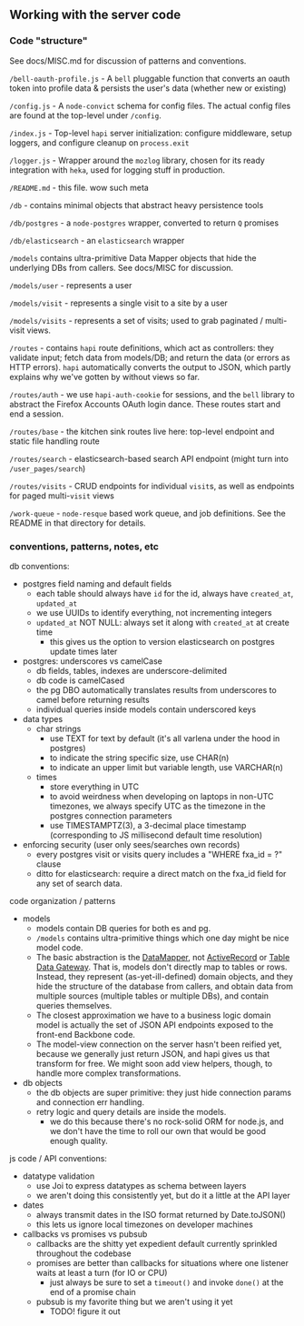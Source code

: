 ## Working with the server code

### Code "structure"

See docs/MISC.md for discussion of patterns and conventions.

`/bell-oauth-profile.js` - A `bell` pluggable function that converts an oauth token into profile data & persists the user's data (whether new or existing)

`/config.js` - A `node-convict` schema for config files. The actual config files are found at the top-level under `/config`.

`/index.js` - Top-level `hapi` server initialization: configure middleware, setup loggers, and configure cleanup on `process.exit`

`/logger.js` - Wrapper around the `mozlog` library, chosen for its ready integration with `heka`, used for logging stuff in production.

`/README.md` - this file. wow such meta

`/db` - contains minimal objects that abstract heavy persistence tools

`/db/postgres` - a `node-postgres` wrapper, converted to return `Q` promises

`/db/elasticsearch` - an `elasticsearch` wrapper

`/models` contains ultra-primitive Data Mapper objects that hide the underlying DBs from callers. See docs/MISC for discussion.

`/models/user` - represents a user

`/models/visit` - represents a single visit to a site by a user

`/models/visits` - represents a set of visits; used to grab paginated / multi-visit views.

`/routes` - contains `hapi` route definitions, which act as controllers: they validate input; fetch data from models/DB; and return the data (or errors as HTTP errors). `hapi` automatically converts the output to JSON, which partly explains why we've gotten by without views so far.

`/routes/auth` - we use `hapi-auth-cookie` for sessions, and the `bell` library to abstract the Firefox Accounts OAuth login dance. These routes start and end a session.

`/routes/base` - the kitchen sink routes live here: top-level endpoint and static file handling route

`/routes/search` - elasticsearch-based search API endpoint (might turn into `/user_pages/search`)

`/routes/visits` - CRUD endpoints for individual `visit`s, as well as endpoints for paged multi-`visit` views

`/work-queue` - `node-resque` based work queue, and job definitions. See the README in that directory for details.

### conventions, patterns, notes, etc
 
db conventions:
- postgres field naming and default fields
  - each table should always have `id` for the id, always have `created_at`, `updated_at`
  - we use UUIDs to identify everything, not incrementing integers
  - `updated_at` NOT NULL: always set it along with `created_at` at create time
    - this gives us the option to version elasticsearch on postgres update times later
- postgres: underscores vs camelCase
  - db fields, tables, indexes are underscore-delimited
  - db code is camelCased
  - the pg DBO automatically translates results from underscores to camel before returning results
  - individual queries inside models contain underscored keys
- data types
  - char strings
    - use TEXT for text by default (it's all varlena under the hood in postgres)
    - to indicate the string specific size, use CHAR(n)
    - to indicate an upper limit but variable length, use VARCHAR(n)
  - times
    - store everything in UTC
    - to avoid weirdness when developing on laptops in non-UTC timezones, we always specify UTC as the timezone in the postgres connection parameters
    - use TIMESTAMPTZ(3), a 3-decimal place timestamp (corresponding to JS millisecond default time resolution)
- enforcing security (user only sees/searches own records)
  - every postgres visit or visits query includes a "WHERE fxa_id = ?" clause
  - ditto for elasticsearch: require a direct match on the fxa_id field for any set of search data.

code organization / patterns
- models
  - models contain DB queries for both es and pg.
  - `/models` contains ultra-primitive things which one day might be nice model code.
  - The basic abstraction is the [DataMapper](http://martinfowler.com/eaaCatalog/dataMapper.html), not [ActiveRecord](http://martinfowler.com/eaaCatalog/activeRecord.html) or [Table Data Gateway](http://martinfowler.com/eaaCatalog/tableDataGateway.html). That is, models don't directly map to tables or rows. Instead, they represent (as-yet-ill-defined) domain objects, and they hide the structure of the database from callers, and obtain data from multiple sources (multiple tables or multiple DBs), and contain queries themselves.
  - The closest approximation we have to a business logic domain model is actually the set of JSON API endpoints exposed to the front-end Backbone code.
  - The model-view connection on the server hasn't been reified yet, because we generally just return JSON, and hapi gives us that transform for free. We might soon add view helpers, though, to handle more complex transformations.
- db objects
  - the db objects are super primitive: they just hide connection params and connection err handling.
  - retry logic and query details are inside the models.
    - we do this because there's no rock-solid ORM for node.js, and we don't have
      the time to roll our own that would be good enough quality.

js code / API conventions:
- datatype validation
  - use Joi to express datatypes as schema between layers
  - we aren't doing this consistently yet, but do it a little at the API layer
- dates
  - always transmit dates in the ISO format returned by Date.toJSON()
  - this lets us ignore local timezones on developer machines
- callbacks vs promises vs pubsub
  - callbacks are the shitty yet expedient default currently sprinkled throughout the codebase
  - promises are better than callbacks for situations where one listener waits at least a turn (for IO or CPU) 
    - just always be sure to set a `timeout()` and invoke `done()` at the end of a promise chain
  - pubsub is my favorite thing but we aren't using it yet
    - TODO! figure it out
